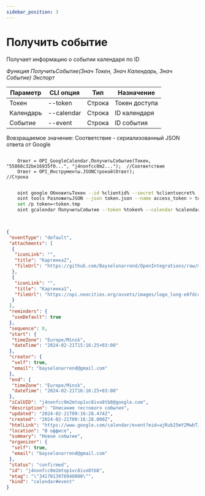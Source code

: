 ```yaml
---
sidebar_position: 3
---
```


# Получить событие
Получает информацию о событии календаря по ID

*Функция ПолучитьСобытие(Знач Токен, Знач Календарь, Знач Событие) Экспорт*

  | Параметр | CLI опция | Тип | Назначение |
  |-|-|-|-|
  | Токен | --token | Строка | Токен доступа |
  | Календарь | --calendar | Строка | ID календаря |
  | Событие | --event | Строка | ID события |
  
  Вовзращаемое значение: Соответствие - сериализованный JSON ответа от Google

```bsl title="Пример кода"
			
    Ответ = OPI_GoogleCalendar.ПолучитьСобытие(Токен, "55868c32be16935f0...", "j4nonfcc0m2...");  //Соответствие
    Ответ = OPI_Инструменты.JSONСтрокой(Ответ);                                                   //Строка

```

```sh title="Пример команд CLI"

    oint google ОбновитьТокен --id %clientid% --secret %clientsecret% --refresh %refreshtoken% > token.json
    oint tools РазложитьJSON --json token.json --name access_token > token.tmp
    set /p token=<token.tmp
    oint gcalendar ПолучитьСобытие --token %token% --calendar %calendar% --event %event%
    
```

```json title="Результат"

{
 "eventType": "default",
 "attachments": [
  {
   "iconLink": "",
   "title": "Картинка2",
   "fileUrl": "https://github.com/Bayselonarrend/OpenIntegrations/raw/main/Media/logo.png?v1"
  },
  {
   "iconLink": "",
   "title": "Картинка1",
   "fileUrl": "https://opi.neocities.org/assets/images/logo_long-e8fdcca6ff8b32e679ea49a1ccdd3eac.png"
  }
 ],
 "reminders": {
  "useDefault": true
 },
 "sequence": 0,
 "start": {
  "timeZone": "Europe/Minsk",
  "dateTime": "2024-02-21T15:16:25+03:00"
 },
 "creator": {
  "self": true,
  "email": "bayselonarrend@gmail.com"
 },
 "end": {
  "timeZone": "Europe/Minsk",
  "dateTime": "2024-02-21T16:16:25+03:00"
 },
 "iCalUID": "j4nonfcc0m2mtop1vc8ivo8tb8@google.com",
 "description": "Описание тестового события",
 "updated": "2024-02-21T09:16:28.474Z",
 "created": "2024-02-21T09:16:28.000Z",
 "htmlLink": "https://www.google.com/calendar/event?eid=ajRub25mY2MwbTJtdG9wMXZjOGl2bzh0YjggYmF5c2Vsb25hcnJlbmRAbQ",
 "location": "В оффисе",
 "summary": "Новое событие",
 "organizer": {
  "self": true,
  "email": "bayselonarrend@gmail.com"
 },
 "status": "confirmed",
 "id": "j4nonfcc0m2mtop1vc8ivo8tb8",
 "etag": "\"3417013976948000\"",
 "kind": "calendar#event"
}

```
